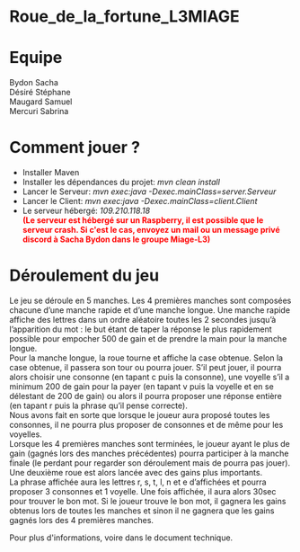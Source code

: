 # Roue_de_la_fortune_L3MIAGE

# Equipe

Bydon Sacha  
Désiré Stéphane  
Maugard Samuel  
Mercuri Sabrina  


# Comment jouer ?

* Installer Maven  
* Installer les dépendances du projet: *mvn clean install*
* Lancer le Serveur: *mvn exec:java -Dexec.mainClass=server.Serveur*  
* Lancer le Client: *mvn exec:java -Dexec.mainClass=client.Client*  
* Le serveur hébergé: *109.210.118.18*  
__<span style='color:red'>(Le serveur est hébergé sur un Raspberry, il est possible que le serveur crash. Si c'est le cas, envoyez un mail ou un message privé discord à Sacha Bydon dans le groupe Miage-L3)</span>__


# Déroulement du jeu

Le jeu se déroule en 5 manches. Les 4 premières manches sont composées chacune d’une manche rapide et d’une manche longue. Une manche rapide affiche des lettres dans un ordre aléatoire toutes les 2 secondes jusqu’à l’apparition du mot : le but étant de taper la réponse le plus rapidement possible pour empocher 500 de gain et de prendre la main pour la manche longue.  
Pour la manche longue, la roue tourne et affiche la case obtenue. Selon la case obtenue, il passera son tour ou pourra jouer. S’il peut jouer, il pourra alors choisir une consonne (en tapant c puis la consonne), une voyelle s’il a minimum 200 de gain pour la payer (en tapant v puis la voyelle et en se délestant de 200 de gain) ou alors il pourra proposer une réponse entière (en tapant r puis la phrase qu’il pense correcte).  
Nous avons fait en sorte que lorsque le joueur aura proposé toutes les consonnes, il ne pourra plus proposer de consonnes et de même pour les voyelles.  
Lorsque les 4 premières manches sont terminées, le joueur ayant le plus de gain (gagnés lors des manches précédentes) pourra participer à la manche finale (le perdant pour regarder son déroulement mais de pourra pas jouer). Une deuxième roue est alors lancée avec des gains plus importants.  
La phrase affichée aura les lettres r, s, t, l, n et e d’affichées et pourra proposer 3 consonnes et 1 voyelle. Une fois affichée, il aura alors 30sec pour trouver le bon mot. Si le joueur trouve le bon mot, il gagnera les gains obtenus lors de toutes les manches et sinon il ne gagnera que les gains gagnés lors des 4 premières manches.  

Pour plus d'informations, voire dans le document technique.
